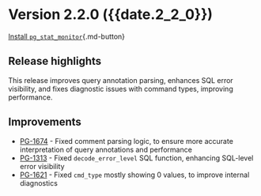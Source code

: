 # Version 2.2.0 ({{date.2_2_0}})

 [Install `pg_stat_monitor`](../install.md){.md-button}

## Release highlights

This release improves query annotation parsing, enhances SQL error visibility, and fixes diagnostic issues with command types, improving performance.

## Improvements

* [PG-1674](https://perconadev.atlassian.net/browse/PG-1674) - Fixed comment parsing logic, to ensure more accurate interpretation of query annotations and performance
* [PG-1313](https://perconadev.atlassian.net/browse/PG-1313) - Fixed `decode_error_level` SQL function, enhancing SQL-level error visibility
* [PG-1621](https://perconadev.atlassian.net/browse/PG-1621) - Fixed `cmd_type` mostly showing 0 values, to improve internal diagnostics
